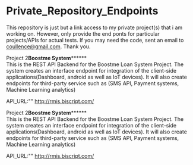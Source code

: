 # Private_Repository_Endpoints
This repository is just but a link access to my private project(s) that i am working on. However, only provide the end ponts for particular projects/APIs for actual tests. If you may need the code, sent an email to coullence@gmail.com. Thank you.  

<!-- Boostme System  -->
Project 2**********************Boostme System****************************<br>
This is the REST API Backend for the Boostme Loan System Project. The system creates an interface endpoint for integration of the client-side applications(Dashboard, android as well as IoT devices). It will also create endpoints for third-party service such as (SMS API, Payment systems, Machine Learning analytics)

API_URL:""
http://rmis.biscript.com/

<!-- Project 2  -->
Project 2**********************Boostme System****************************<br>
This is the REST API Backend for the Boostme Loan System Project. The system creates an interface endpoint for integration of the client-side applications(Dashboard, android as well as IoT devices). It will also create endpoints for third-party service such as (SMS API, Payment systems, Machine Learning analytics)

API_URL:""
http://rmis.biscript.com/
<!--  -->
